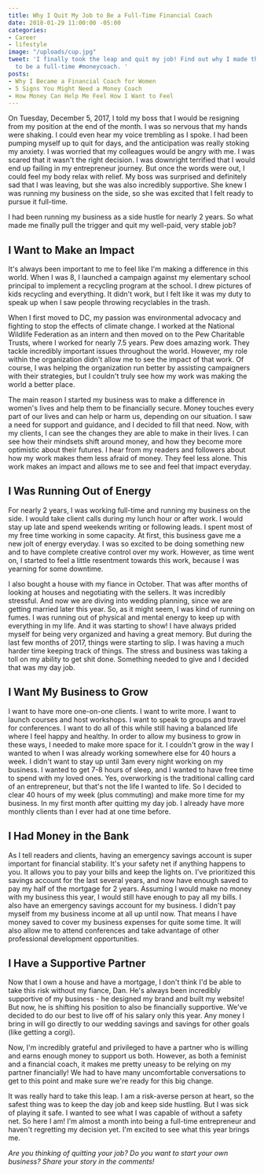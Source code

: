 ```yaml
---
title: Why I Quit My Job to Be a Full-Time Financial Coach
date: 2018-01-29 11:00:00 -05:00
categories:
- Career
- lifestyle
image: "/uploads/cup.jpg"
tweet: 'I finally took the leap and quit my job! Find out why I made the decision
  to be a full-time #moneycoach. '
posts:
- Why I Became a Financial Coach for Women
- 5 Signs You Might Need a Money Coach
- How Money Can Help Me Feel How I Want to Feel
---
```


On Tuesday, December 5, 2017, I told my boss that I would be resigning from my position at the end of the month. I was so nervous that my hands were shaking. I could even hear my voice trembling as I spoke. I had been pumping myself up to quit for days, and the anticipation was really stoking my anxiety. I was worried that my colleagues would be angry with me. I was scared that it wasn't the right decision. I was downright terrified that I would end up failing in my entrepreneur journey. But once the words were out, I could feel my body relax with relief. My boss was surprised and definitely sad that I was leaving, but she was also incredibly supportive. She knew I was running my business on the side, so she was excited that I felt ready to pursue it full-time. 

I had been running my business as a side hustle for nearly 2 years. So what made me finally pull the trigger and quit my well-paid, very stable job?

## I Want to Make an Impact

It's always been important to me to feel like I'm making a difference in this world. When I was 8, I launched a campaign against my elementary school principal to implement a recycling program at the school. I drew pictures of kids recycling and everything. It didn't work, but I felt like it was my duty to speak up when I saw people throwing recyclables in the trash.

When I first moved to DC, my passion was environmental advocacy and fighting to stop the effects of climate change. I worked at the National Wildlife Federation as an intern and then moved on to the Pew Charitable Trusts, where I worked for nearly 7.5 years. Pew does amazing work. They tackle incredibly important issues throughout the world. However, my role within the organization didn't allow me to see the impact of that work. Of course, I was helping the organization run better by assisting campaigners with their strategies, but I couldn't truly see how my work was making the world a better place.

The main reason I started my business was to make a difference in women's lives and help them to be financially secure. Money touches every part of our lives and can help or harm us, depending on our situation. I saw a need for support and guidance, and I decided to fill that need. Now, with my clients, I can see the changes they are able to make in their lives. I can see how their mindsets shift around money, and how they become more optimistic about their futures. I hear from my readers and followers about how my work makes them less afraid of money. They feel less alone. This work makes an impact and allows me to see and feel that impact everyday. 

## I Was Running Out of Energy

For nearly 2 years, I was working full-time and running my business on the side. I would take client calls during my lunch hour or after work. I would stay up late and spend weekends writing or following leads. I spent most of my free time working in some capacity. At first, this business gave me a new jolt of energy everyday. I was so excited to be doing something new and to have complete creative control over my work. However, as time went on, I started to feel a little resentment towards this work, because I was yearning for some downtime. 

I also bought a house with my fiance in October. That was after months of looking at houses and negotiating with the sellers. It was incredibly stressful. And now we are diving into wedding planning, since we are getting married later this year. So, as it might seem, I was kind of running on fumes. I was running out of physical and mental energy to keep up with everything in my life. And it was starting to show! I have always prided myself for being very organized and having a great memory. But during the last few months of 2017, things were starting to slip. I was having a much harder time keeping track of things. The stress and business was taking a toll on my ability to get shit done. Something needed to give and I decided that was my day job.

## I Want My Business to Grow

I want to have more one-on-one clients. I want to write more. I want to launch courses and host workshops. I want to speak to groups and travel for conferences. I want to do all of this while still having a balanced life where I feel happy and healthy. In order to allow my business to grow in these ways, I needed to make more space for it. I couldn't grow in the way I wanted to when I was already working somewhere else for 40 hours a week. I didn't want to stay up until 3am every night working on my business. I wanted to get 7-8 hours of sleep, and I wanted to have free time to spend with my loved ones. Yes, overworking is the traditional calling card of an entrepreneur, but that's not the life I wanted to life. So I decided to clear 40 hours of my week (plus commuting) and make more time for my business. In my first month after quitting my day job. I already have more monthly clients than I ever had at one time before. 

## I Had Money in the Bank

As I tell readers and clients, having an emergency savings account is super important for financial stability. It's your safety net if anything happens to you. It allows you to pay your bills and keep the lights on. I've prioritized this savings account for the last several years, and now have enough saved to pay my half of the mortgage for 2 years. Assuming I would make no money with my business this year, I would still have enough to pay all my bills. I also have an emergency savings account for my business. I didn't pay myself from my business income at all up until now. That means I have money saved to cover my business expenses for quite some time. It will also allow me to attend conferences and take advantage of other professional development opportunities.

## I Have a Supportive Partner

Now that I own a house and have a mortgage, I don't think I'd be able to take this risk without my fiance, Dan. He's always been incredibly supportive of my business - he designed my brand and built my website! But now, he is shifting his position to also be financially supportive. We've decided to do our best to live off of his salary only this year. Any money I bring in will go directly to our wedding savings and savings for other goals (like getting a corgi). 

Now, I'm incredibly grateful and privileged to have a partner who is willing and earns enough money to support us both. However, as both a feminist and a financial coach, it makes me pretty uneasy to be relying on my partner financially! We had to have many uncomfortable conversations to get to this point and make sure we're ready for this big change. 

It was really hard to take this leap. I am a risk-averse person at heart, so the safest thing was to keep the day job and keep side hustling. But I was sick of playing it safe. I wanted to see what I was capable of without a safety net. So here I am! I'm almost a month into being a full-time entrepreneur and haven't regretting my decision yet. I'm excited to see what this year brings me.

*Are you thinking of quitting your job? Do you want to start your own business? Share your story in the comments!*